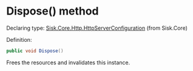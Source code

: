 <!--

Copyrights 2023 Sisk Framework - CypherPotato
Published under MIT license

!!! DO NOT EDIT THIS FILE !!!
This file was generated by a tool in the Sisk package. To edit the information in this documentation,
edit the XML documentation present in the Sisk source code.

-->


# Dispose() method

Declaring type: [Sisk.Core.Http.HttpServerConfiguration](/spec/Sisk.Core.Http.HttpServerConfiguration.md) (from Sisk.Core)


Definition:

```cs
public void Dispose()
```

Frees the resources and invalidates this instance.

